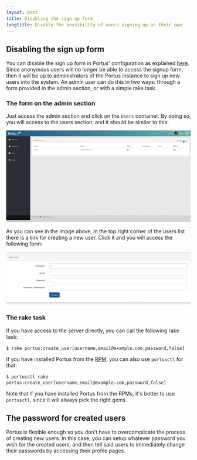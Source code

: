 ```yaml
---
layout: post
title: Disabling the sign up form
longtitle: Disable the possibility of users signing up on their own
---
```


## Disabling the sign up form

You can disable the sign up form in Portus' configuration as explained
[here](/docs/Configuring-Portus.html#disabling-the-sign-up-form).
Since anonymous users will no longer be able to access the signup form, then it
will be up to administrators of the Portus instance to sign up new users into
the system. An admin user can do this in two ways: through a form provided in
the admin section, or with a simple rake task.

### The form on the admin section

Just access the admin section and click on the `Users` container. By doing so,
you will access to the users section, and it should be similar to this:

![Users](/build/images/docs/users-panel.png)

As you can see in the image above, in the top right corner of the users list
there is a link for creating a new user. Click it and you will access the
following form:

![Create user](/build/images/docs/new-user-form.png)

### The rake task

If you have access to the server directly, you can call the following rake
task:

    $ rake portus:create_user[username,email@example.com,password,false]

If you have installed Portus from the [RPM](/docs/setups/1_rpm_packages.html),
you can also use `portusctl` for that:

    $ portusctl rake portus:create_user[username,email@example.com,password,false]

Note that if you have installed Portus from the RPMs, it's better to use
`portusctl`, since it will always pick the right gems.

## The password for created users

Portus is flexible enough so you don't have to overcomplicate the process of
creating new users. In this case, you can setup whatever password you wish for
the created users, and then tell said users to immediately change their
passwords by accessing their profile pages.
